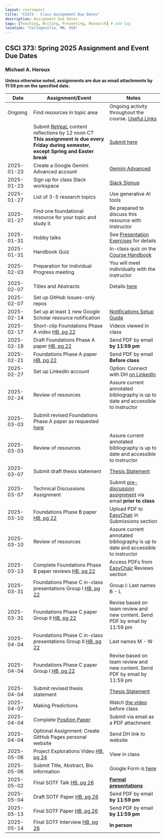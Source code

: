 ```yaml
---
layout: coursepost
title: "CS373 - Class Assignment Due Dates"
description: Assignment Due Dates
tags: [Teaching, Writing, Presenting, Research] # add tag
location: "Collegeville, MN, USA"
---
```


## CSCI 373: Spring 2025 Assignment and Event Due Dates

### Michael A. Heroux

**Unless otherwise noted, assignments are due as email attachments by 11:59 pm on the specified date.**

| **Date** | **Assignment/Event** | **Notes** |
| ---------- | --- | --- |
| Ongoing | Find resources in topic area | Ongoing activity throughout the course. [Useful Links](https://maherou.github.io/Teaching/files/CS373/CS373-Links/) |
|  | Submit [ReVeaL](../RevealDiscussions) content reflections by 12 noon CT **This assignment is due every Friday during semester, except Spring and Easter break** | [Submit here](https://forms.gle/bpY8ZK66sphorVps7)
| 2025-01-23 | Create a Google Gemini Advanced account | [Gemini Advanced](https://gemini.google.com/) |
| 2025-01-23 | Sign up for class Slack workspace | [Slack Signup](https://join.slack.com/t/collegevilles-ldq8458/shared_invite/zt-2ya0rspgi-4mKxAiCJeYtv8p1I~uhKPA)  | 
| 2025-01-27 | List of 3-5 research topics | Use generative AI tools |
| 2025-01-27 | Find one foundational resource for your topic and study it | Be prepared to discuss this resource with instructor |
| 2025-01-31 | Hobby talks | See [Presentation Exercises](https://collegeville.github.io/Orator/PresentationsThatWork/) for details |
| 2025-01-31 | Handbook Quiz | In-class quiz on the [Course Handbook](../CSCI373CourseHandbookLatestEdition.pdf) |
| 2025-02-03 | Preparation for Individual Progress meeting | You will meet individually with the instructor |
| 2025-02-07 | Titles and Abstracts | Details [here](https://collegeville.github.io/Scribe/TitlesAndAbstractsThatWork/) |
| 2025-02-07 | Set up GitHub Issues-only repos| |
| 2025-02-14 | Set up at least 1 new Google Scholar resource notification | [Notifications Setup Guide](./ResourceNotifications.md)
| 2025-02-17 | Short-clip Foundations Phase A video [HB, pg 22](../CSCI373CourseHandbookLatestEdition.pdf) | Videos viewed in class  | 
| 2025-02-19 | Draft Foundations Phase A paper [HB, pg 22](../CSCI373CourseHandbookLatestEdition.pdf) | Send PDF by email **by 11:59 pm** |
| 2025-02-21 | Foundations Phase A paper [HB, pg 22](../CSCI373CourseHandbookLatestEdition.pdf) | Send PDF by email **Before class** |
| 2025-02-27 | Set up LinkedIn account | Option: Connect with DH [on LinkedIn](https://in.linkedin.com/in/michael-heroux-763590) |
| 2025-02-24 | Review of resources | Assure current annotated bibliography is up to date and accessible to instructor |
| 2025-03-03 | Submit revised Foundations Phase A paper as requested [here](https://collegeville.github.io/Scribe/BetterTechnicalWriting/) | |
| 2025-03-03 | Review of resources | Assure current annotated bibliography is up to date and accessible to instructor |
| 2025-03-07 | Submit draft thesis statement | [Thesis Statement](./ThesisStatement.md) |
| 2025-03-07 | Technical Discussions Assignment | Submit [pre-discussion assignment](https://collegeville.github.io/Orator/DiscussionsThatWork/) via email **prior to class** |
| 2025-03-10 | Foundations Phase B paper [HB, pg 22](../CSCI373CourseHandbookLatestEdition.pdf) | Upload PDF to [EasyChair](https://easychair.org/conferences/?conf=spring2025foundations) in Submissions section |
| 2025-03-10 | Review of resources | Assure current annotated bibliography is up to date and accessible to instructor |
| 2025-03-13 | Complete Foundations Phase B paper reviews [HB, pg 22](../CSCI373CourseHandbookLatestEdition.pdf) | Access PDFs from [EasyChair](https://easychair.org/conferences/?conf=spring2025foundations) Reviews section |
| 2025-03-31 | Foundations Phase C in-class presentations Group I [HB, pg 22](../CSCI373CourseHandbookLatestEdition.pdf) | Group I: Last names B - L |
| 2025-03-31 | Foundations Phase C paper Group II [HB, pg 22](../CSCI373CourseHandbookLatestEdition.pdf) | Revise based on team review and new content. Send PDF by email by 11:59 pm |
| 2025-04-04 | Foundations Phase C in-class presentations Group II [HB, pg 22](../CSCI373CourseHandbookLatestEdition.pdf) | Last names M - W | 
| 2025-04-04 | Foundations Phase C paper Group I [HB, pg 22](../CSCI373CourseHandbookLatestEdition.pdf) | Revise based on team review and new content. Send PDF by email by 11:59 pm |
| 2025-04-04 | Submit revised thesis statement | [Thesis Statement](./ThesisStatement.md) |
| 2025-04-07 | Making Predictions | Watch [the video](https://collegeville.github.io/Scribe/PredictionsThatWork/) before class |
| 2025-04-04 | Complete [Position Paper](https://collegeville.github.io/Scribe/PositionPapers/) | Submit via email as a PDF attachment | 
| 2025-04-04 | Optional Assignment: Create GitHub Pages personal website | Send DH link to website |
| 2025-05-06 | Project Explorations Video [HB, pg 24](../CSCI373CourseHandbookLatestEdition.pdf) | View in class |
| 2025-05-06 | Submit Title, Abstract, Bio information | Google Form is [here](https://forms.gle/d6xJTCqofyq4jXGh8) |
| 2025-05-02 | Final SOTF Talk [HB, pg 26](../CSCI373CourseHandbookLatestEdition.pdf) | [**Formal presentations**](../2025-Fall-Final-Presentation-Schedule) |
| 2025-05-04 | Draft SOTF Paper [HB, pg 26](../CSCI373CourseHandbookLatestEdition.pdf) | Send PDF by email **by 11:59 pm** |
| 2025-05-13 | Final SOTF Paper [HB, pg 26](../CSCI373CourseHandbookLatestEdition.pdf) | Send PDF by email **by 11:59 pm** |
| 2025-05-14 | Final SOTF Interview [HB, pg 26](../CSCI373CourseHandbookLatestEdition.pdf) | **In person** |
